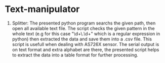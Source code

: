 # Text-manipulator

1) Splitter:
The presented python program searchs the given path, then open all available text file.
The script checks the given pattern in the whole text (e.g for this case "\d+\\.\\d+" which is a regular expression in python) then extracted the data and save them into a .csv file.
This script is usefull when dealing with AS726X sensor. The serial output is on text format and extra alphabet are there, the presented script helps to extract the data into a table format for further processing.
